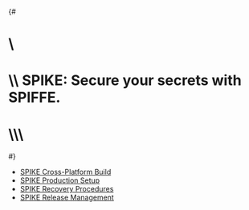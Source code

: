 {#
# \\
# \\\\ SPIKE: Secure your secrets with SPIFFE.
# \\\\\\
#}

* [SPIKE Cross-Platform Build](@/operations/build.md)
* [SPIKE Production Setup](@/operations/production.md)
* [SPIKE Recovery Procedures](@/operations/recovery.md)
* [SPIKE Release Management](@/operations/release.md)